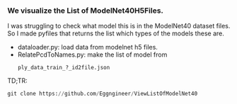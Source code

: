 ### We visualize the List of ModelNet40H5Files.

I was struggling to check what model this is in the ModelNet40 dataset files. So I made pyfiles that returns the list which types of the models these are.

* dataloader.py: load data from modelnet h5 files.
* RelatePcdToNames.py: make the list of model from
  ```
  ply_data_train_?_id2file.json
  ```
TD;TR:
```python
git clone https://github.com/Eggngineer/ViewListOfModelNet40
```

